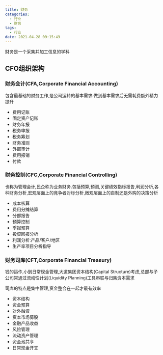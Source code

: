 ```yaml
---
title: 财务
categories:
  - 行业
  - 财务
tags:
  - 行业
date: 2021-04-28 09:15:49
---
```


财务是一个采集并加工信息的学科

## CFO组织架构

### 财务会计(CFA,Corporate Financial Accounting)

包含最基础的财务工作,是公司运转的基本需求.做到基本需求后无需耗费额外精力提升

- 费用记账
- 固定资产记账
- 财务年报
- 税务申报
- 税务筹划
- 财务准则
- 外部审计
- 费用报销
- 付款

### 财务控制(CFC,Corporate Financial Controlling)

也称为管理会计,民企称为业务财务.包括预算,预测,关键绩效指标报告,利润分析,各种财务分析,宏观层面上的竞争者对标分析,微观层面上的自制还是外购的决策分析

- 成本核算
- 费用分摊结算
- 分部报告
- 预算控制
- 季报预算
- 投资回报分析
- 利润分析:产品/客户/地区
- 生产率项目分析指导

### 财务司库(CFT,Corporate Financial Treasury)

钱的运作,小到日常现金管理,大道集团资本结构(Capital Structure)考虑,总部与子公司常通过流动性计划(Liquidity Planning)工具串联与归集资本需求

司库的特点是集中管理,资金整合在一起才最有效率

- 资本结构
- 资金预算
- 对外融资
- 资本市场募股
- 金融产品收益
- 风险管理
- 流动资产管理
- 资金池共享
- 日常现金开支
<!--more-->